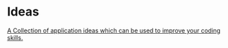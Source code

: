 # Ideas

[A Collection of application ideas which can be used to improve your coding skills.](https://github.com/florinpop17/app-ideas)